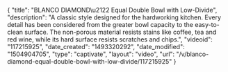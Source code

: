 {
    "title": "BLANCO DIAMOND\u2122 Equal Double Bowl with Low-Divide",
    "description": "A classic style designed for the hardworking kitchen. Every detail has been considered from the greater bowl capacity to the easy-to-clean surface. The non-porous material resists stains like coffee, tea and red wine, while its hard surface resists scratches and chips.",
    "videoid": "117215925",
    "date_created": "1493320292",
    "date_modified": "1504904705",
    "type": "captivate",
    "layout": "video",
    "url": "\/v\/blanco-diamond-equal-double-bowl-with-low-divide\/117215925"
}